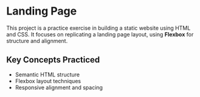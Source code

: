  # Landing Page
This project is a practice exercise in building a static website using HTML and CSS. It focuses on replicating a landing page layout, using **Flexbox** for structure and alignment.

## Key Concepts Practiced
- Semantic HTML structure
- Flexbox layout techniques
- Responsive alignment and spacing
